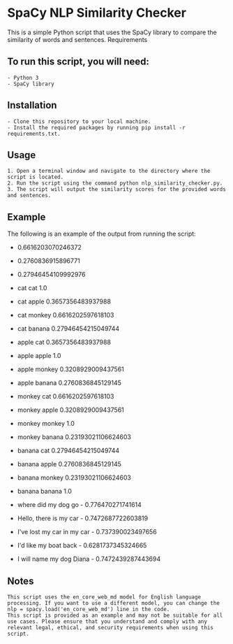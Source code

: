 # SpaCy NLP Similarity Checker

This is a simple Python script that uses the SpaCy library to compare the similarity of words and sentences.
Requirements

## To run this script, you will need:

    - Python 3
    - SpaCy library

## Installation

    - Clone this repository to your local machine.
    - Install the required packages by running pip install -r requirements.txt.

## Usage

    1. Open a terminal window and navigate to the directory where the script is located.
    2. Run the script using the command python nlp_similarity_checker.py.
    3. The script will output the similarity scores for the provided words and sentences.

## Example

The following is an example of the output from running the script:

- 0.6616203070246372
- 0.2760836915896771
- 0.27946454109992976

- cat cat 1.0
- cat apple 0.3657356483937988
- cat monkey 0.6616202597618103
- cat banana 0.27946454215049744
- apple cat 0.3657356483937988
- apple apple 1.0
- apple monkey 0.3208929009437561
- apple banana 0.2760836845129145
- monkey cat 0.6616202597618103
- monkey apple 0.3208929009437561
- monkey monkey 1.0
- monkey banana 0.23193021106624603
- banana cat 0.27946454215049744
- banana apple 0.2760836845129145
- banana monkey 0.23193021106624603
- banana banana 1.0

- where did my dog go -  0.776470271741614
- Hello, there is my car -  0.7472687722603819
- I've lost my car in my car -  0.737390023497656
- I'd like my boat back -  0.6281737345324665
- I will name my dog Diana -  0.7472439287443694

## Notes

    This script uses the en_core_web_md model for English language processing. If you want to use a different model, you can change the nlp = spacy.load('en_core_web_md') line in the code.
    This script is provided as an example and may not be suitable for all use cases. Please ensure that you understand and comply with any relevant legal, ethical, and security requirements when using this script.

